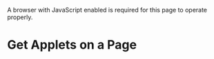 A browser with JavaScript enabled is required for this page to operate properly.

# Get Applets on a Page
